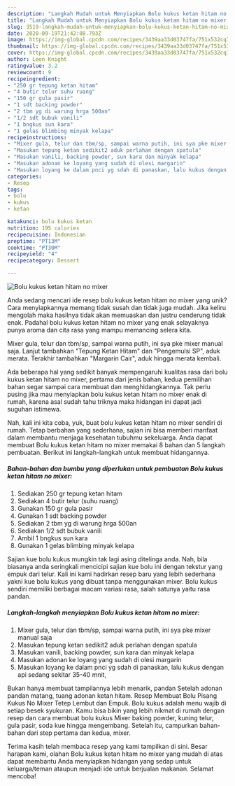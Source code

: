 ```yaml
---
description: "Langkah Mudah untuk Menyiapkan Bolu kukus ketan hitam no mixer yang Lezat Sekali"
title: "Langkah Mudah untuk Menyiapkan Bolu kukus ketan hitam no mixer yang Lezat Sekali"
slug: 3519-langkah-mudah-untuk-menyiapkan-bolu-kukus-ketan-hitam-no-mixer-yang-lezat-sekali
date: 2020-09-19T21:42:08.793Z
image: https://img-global.cpcdn.com/recipes/3439aa33d03747fa/751x532cq70/bolu-kukus-ketan-hitam-no-mixer-foto-resep-utama.jpg
thumbnail: https://img-global.cpcdn.com/recipes/3439aa33d03747fa/751x532cq70/bolu-kukus-ketan-hitam-no-mixer-foto-resep-utama.jpg
cover: https://img-global.cpcdn.com/recipes/3439aa33d03747fa/751x532cq70/bolu-kukus-ketan-hitam-no-mixer-foto-resep-utama.jpg
author: Leon Knight
ratingvalue: 3.2
reviewcount: 9
recipeingredient:
- "250 gr tepung ketan hitam"
- "4 butir telur suhu ruang"
- "150 gr gula pasir"
- "1 sdt backing powder"
- "2 tbm yg di warung hrga 500an"
- "1/2 sdt bubuk vanili"
- "1 bngkus sun kara"
- "1 gelas blimbing minyak kelapa"
recipeinstructions:
- "Mixer gula, telur dan tbm/sp, sampai warna putih, ini sya pke mixer manual saja"
- "Masukan tepung ketan sedikit2 aduk perlahan dengan spatula"
- "Masukan vanili, backing powder, sun kara dan minyak kelapa"
- "Masukan adonan ke loyang yang sudah di olesi margarin"
- "Masukan loyang ke dalam pnci yg sdah di panaskan, lalu kukus dengan api sedang sekitar 35-40 mnit,"
categories:
- Resep
tags:
- bolu
- kukus
- ketan

katakunci: bolu kukus ketan 
nutrition: 195 calories
recipecuisine: Indonesian
preptime: "PT13M"
cooktime: "PT30M"
recipeyield: "4"
recipecategory: Dessert

---
```



![Bolu kukus ketan hitam no mixer](https://img-global.cpcdn.com/recipes/3439aa33d03747fa/751x532cq70/bolu-kukus-ketan-hitam-no-mixer-foto-resep-utama.jpg)

Anda sedang mencari ide resep bolu kukus ketan hitam no mixer yang unik? Cara menyiapkannya memang tidak susah dan tidak juga mudah. Jika keliru mengolah maka hasilnya tidak akan memuaskan dan justru cenderung tidak enak. Padahal bolu kukus ketan hitam no mixer yang enak selayaknya punya aroma dan cita rasa yang mampu memancing selera kita.

Mixer gula, telur dan tbm/sp, sampai warna putih, ini sya pke mixer manual saja. Lanjut tambahkan &#34;Tepung Ketan Hitam&#34; dan &#34;Pengemulsi SP&#34;, aduk merata. Terakhir tambahkan &#34;Margarin Cair&#34;, aduk hingga merata kembali.

Ada beberapa hal yang sedikit banyak mempengaruhi kualitas rasa dari bolu kukus ketan hitam no mixer, pertama dari jenis bahan, kedua pemilihan bahan segar sampai cara membuat dan menghidangkannya. Tak perlu pusing jika mau menyiapkan bolu kukus ketan hitam no mixer enak di rumah, karena asal sudah tahu triknya maka hidangan ini dapat jadi suguhan istimewa.


Nah, kali ini kita coba, yuk, buat bolu kukus ketan hitam no mixer sendiri di rumah. Tetap berbahan yang sederhana, sajian ini bisa memberi manfaat dalam membantu menjaga kesehatan tubuhmu sekeluarga. Anda dapat membuat Bolu kukus ketan hitam no mixer memakai 8 bahan dan 5 langkah pembuatan. Berikut ini langkah-langkah untuk membuat hidangannya.

<!--inarticleads1-->

##### Bahan-bahan dan bumbu yang diperlukan untuk pembuatan Bolu kukus ketan hitam no mixer:

1. Sediakan 250 gr tepung ketan hitam
1. Sediakan 4 butir telur (suhu ruang)
1. Gunakan 150 gr gula pasir
1. Gunakan 1 sdt backing powder
1. Sediakan 2 tbm yg di warung hrga 500an
1. Sediakan 1/2 sdt bubuk vanili
1. Ambil 1 bngkus sun kara
1. Gunakan 1 gelas blimbing minyak kelapa


Sajian kue bolu kukus mungkin tak lagi asing ditelinga anda. Nah, bila biasanya anda seringkali mencicipi sajian kue bolu ini dengan tekstur yang empuk dari telur. Kali ini kami hadirkan resep baru yang lebih sederhana yakni kue bolu kukus yang dibuat tanpa menggunakan mixer. Bolu kukus sendiri memiliki berbagai macam variasi rasa, salah satunya yaitu rasa pandan. 

<!--inarticleads2-->

##### Langkah-langkah menyiapkan Bolu kukus ketan hitam no mixer:

1. Mixer gula, telur dan tbm/sp, sampai warna putih, ini sya pke mixer manual saja
1. Masukan tepung ketan sedikit2 aduk perlahan dengan spatula
1. Masukan vanili, backing powder, sun kara dan minyak kelapa
1. Masukan adonan ke loyang yang sudah di olesi margarin
1. Masukan loyang ke dalam pnci yg sdah di panaskan, lalu kukus dengan api sedang sekitar 35-40 mnit,


Bukan hanya membuat tampilannya lebih menarik, pandan Setelah adonan pandan matang, tuang adonan ketan hitam. Resep Membuat Bolu Pisang Kukus No Mixer Tetep Lembut dan Empuk. Bolu kukus adalah menu wajib di setiap besek syukuran. Kamu bisa bikin yang lebih nikmat di rumah dengan resep dan cara membuat bolu kukus Mixer baking powder, kuning telur, gula pasir, soda kue hingga mengembang. Setelah itu, campurkan bahan-bahan dari step pertama dan kedua, mixer. 

Terima kasih telah membaca resep yang kami tampilkan di sini. Besar harapan kami, olahan Bolu kukus ketan hitam no mixer yang mudah di atas dapat membantu Anda menyiapkan hidangan yang sedap untuk keluarga/teman ataupun menjadi ide untuk berjualan makanan. Selamat mencoba!
